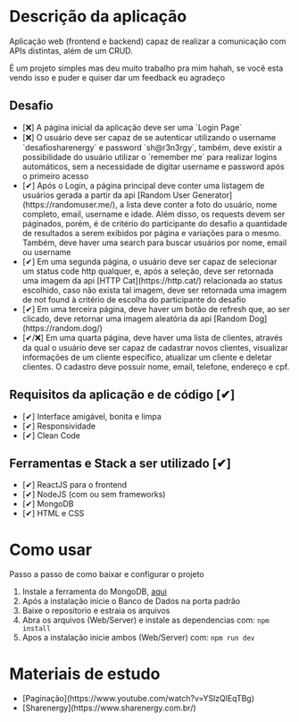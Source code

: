 # Descrição da aplicação

<p>Aplicação web (frontend e backend) capaz de realizar a comunicação com APIs distintas, além de um CRUD.</p>
<p>É um projeto simples mas deu muito trabalho pra mim hahah, se você esta vendo isso e puder e quiser dar um feedback eu agradeço</p>

## Desafio

<ul>
  <li>[❌] A página inicial da aplicação deve ser uma `Login Page`</li>
  <li>[❌] O usuário deve ser capaz de se autenticar utilizando o username `desafiosharenergy` e password `sh@r3n3rgy`, também, deve existir a possibilidade do usuário utilizar o `remember me` para realizar logins automáticos, sem a necessidade de digitar username e password após o primeiro acesso</li>
  <li>[✔] Após o Login, a página principal deve conter uma listagem de usuários gerada a partir da api [Random User Generator](https://randomuser.me/), a lista deve conter a foto do usuário, nome completo, email, username e idade. Além disso, os requests devem ser páginados, porém, é de critério do participante do desafio a quantidade de resultados a serem exibidos por página e variações para o mesmo. Também, deve haver uma search para buscar usuários por nome, email ou username</li>
  <li>[✔] Em uma segunda página, o usuário deve ser capaz de selecionar um status code http qualquer, e, após a seleção, deve ser retornada uma imagem da api [HTTP Cat](https://http.cat/) relacionada ao status escolhido, caso não exista tal imagem, deve ser retornada uma imagem de not found à critério de escolha do participante do desafio</li>
  <li>[✔] Em uma terceira página, deve haver um botão de refresh que, ao ser clicado, deve retornar uma imagem aleatória da api [Random Dog](https://random.dog/)</li>
  <li>[✔/❌] Em uma quarta página, deve haver uma lista de clientes, através da qual o usuário deve ser capaz de cadastrar novos clientes, visualizar informações de um cliente específico, atualizar um cliente e deletar clientes. O cadastro deve possuir nome, email, telefone, endereço e cpf.</li>
</ul>

## Requisitos da aplicação e de código [✔]

<ul>
  <li>[✔] Interface amigável, bonita e limpa</li>
  <li>[✔] Responsividade</li>
  <li>[✔] Clean Code</li>
</ul>

## Ferramentas e Stack a ser utilizado [✔]

<ul>
  <li>[✔] ReactJS para o frontend</li>
  <li>[✔] NodeJS (com ou sem frameworks)</li>
  <li>[✔] MongoDB</li>
  <li>[✔] HTML e CSS</li>
</ul>

# Como usar

<p>Passo a passo de como baixar e configurar o projeto</p>

<ol>
  <li>Instale a ferramenta do MongoDB, <a href="https://www.mongodb.com/try/download/community" target="_blank" >aqui</a> </li>
  <li>Após a instalação inicie o Banco de Dados na porta padrão</li>
  <li>Baixe o repositorio e estraia os arquivos</li>
  <li>Abra os arquivos (Web/Server) e instale as dependencias com: <code>npm install</code></li>
  <li>Apos a instalação inicie ambos (Web/Server) com: <code>npm run dev</code></li>
</ol>

# Materiais de estudo

<ul>
  <li>[Paginação](https://www.youtube.com/watch?v=YSlzQlEqTBg)</li>
  <li>[Sharenergy](https://www.sharenergy.com.br/)</li>
</ul>
